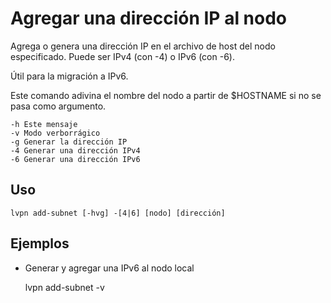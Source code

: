 # Agregar una dirección IP al nodo

Agrega o genera una dirección IP en el archivo de host del nodo especificado.
Puede ser IPv4 (con -4) o IPv6 (con -6).

Útil para la migración a IPv6.

Este comando adivina el nombre del nodo a partir de $HOSTNAME si no se pasa
como argumento.

    -h Este mensaje
    -v Modo verborrágico
    -g Generar la dirección IP
    -4 Generar una dirección IPv4
    -6 Generar una dirección IPv6

## Uso

    lvpn add-subnet [-hvg] -[4|6] [nodo] [dirección]

## Ejemplos

* Generar y agregar una IPv6 al nodo local

  lvpn add-subnet -v
